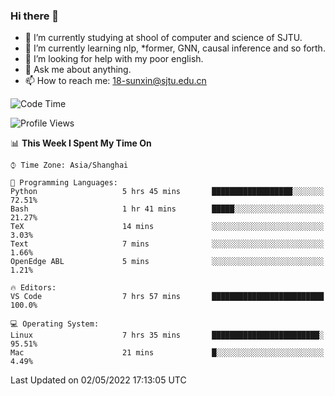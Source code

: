 ### Hi there 👋

<!--
**sunxin000/sunxin000** is a ✨ _special_ ✨ repository because its `README.md` (this file) appears on your GitHub profile.

Here are some ideas to get you started:

- 🔭 I’m currently working on ...
- 🌱 I’m currently learning ...
- 👯 I’m looking to collaborate on ...
- 🤔 I’m looking for help with ...
- 💬 Ask me about ...
- 📫 How to reach me: ...
- 😄 Pronouns: ...
- ⚡ Fun fact: ...
-->
- 🏫 I’m currently studying at shool of computer and science of SJTU.
- 🌱 I’m currently learning nlp, \*former, GNN, causal inference and so forth.
- 🤔 I’m looking for help with my poor english.
- 💬 Ask me about anything.
- 📫 How to reach me: 18-sunxin@sjtu.edu.cn
<!--START_SECTION:waka-->
![Code Time](http://img.shields.io/badge/Code%20Time-183%20hrs%2018%20mins-blue)

![Profile Views](http://img.shields.io/badge/Profile%20Views-8-blue)

📊 **This Week I Spent My Time On** 

```text
⌚︎ Time Zone: Asia/Shanghai

💬 Programming Languages: 
Python                   5 hrs 45 mins       ██████████████████░░░░░░░   72.51% 
Bash                     1 hr 41 mins        █████░░░░░░░░░░░░░░░░░░░░   21.27% 
TeX                      14 mins             ░░░░░░░░░░░░░░░░░░░░░░░░░   3.03% 
Text                     7 mins              ░░░░░░░░░░░░░░░░░░░░░░░░░   1.66% 
OpenEdge ABL             5 mins              ░░░░░░░░░░░░░░░░░░░░░░░░░   1.21%

🔥 Editors: 
VS Code                  7 hrs 57 mins       █████████████████████████   100.0%

💻 Operating System: 
Linux                    7 hrs 35 mins       ████████████████████████░   95.51% 
Mac                      21 mins             █░░░░░░░░░░░░░░░░░░░░░░░░   4.49%

```


 Last Updated on 02/05/2022 17:13:05 UTC
<!--END_SECTION:waka-->
